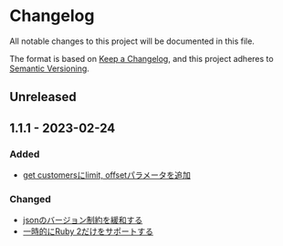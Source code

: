 # Changelog

All notable changes to this project will be documented in this file.

The format is based on [Keep a Changelog](https://keepachangelog.com/en/1.0.0/), and this project adheres to [Semantic Versioning](https://semver.org/spec/v2.0.0.html).

## Unreleased

## 1.1.1 - 2023-02-24

### Added

- [get customersにlimit, offsetパラメータを追加](https://github.com/pepabo/colormeshop-ruby/pull/6)

### Changed

- [jsonのバージョン制約を緩和する](https://github.com/pepabo/colormeshop-ruby/pull/7)
- [一時的にRuby 2だけをサポートする](https://github.com/pepabo/colormeshop-ruby/pull/8)
